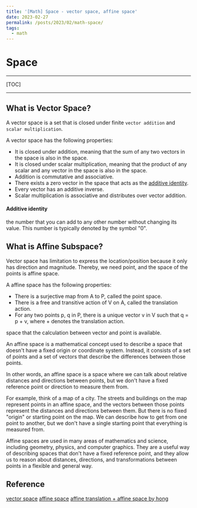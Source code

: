 ```yaml
---
title: '[Math] Space - vector space, affine space'
date: 2023-02-27
permalink: /posts/2023/02/math-space/
tags:
  - math
---
```



# Space

---

[TOC]



---



## What is Vector Space?

A vector space is a set that is closed under finite `vector addition` and `scalar multiplication`.

A vector space has the following properties:

- It is closed under addition, meaning that the sum of any two vectors in the space is also in the space.
- It is closed under scalar multiplication, meaning that the product of any scalar and any vector in the space is also in the space.
- Addition is commutative and associative.
- There exists a zero vector in the space that acts as the [additive identity](https://mathworld.wolfram.com/AdditiveIdentity.html).
- Every vector has an additive inverse.
- Scalar multiplication is associative and distributes over vector addition.



#### Additive identity

the number that you can add to any other number without changing its value. This number is typically denoted by the symbol "0".





## What is Affine Subspace?

Vector space has limitation to express the location/position because it only has direction and magnitude. Thereby, we need point, and the space of the points is affine space. 

A affine space has the following properties:

- There is a surjective map from A to P, called the point space.
- There is a free and transitive action of V on A, called the translation action.
- For any two points p, q in P, there is a unique vector v in V such that q = p + v, where + denotes the translation action.

space that the calculation between vector and point is available. 

An affine space is a mathematical concept used to describe a space that doesn't have a fixed origin or coordinate system. Instead, it consists of a set of points and a set of vectors that describe the differences between those points.

In other words, an affine space is a space where we can talk about relative distances and directions between points, but we don't have a fixed reference point or direction to measure them from.

For example, think of a map of a city. The streets and buildings on the map represent points in an affine space, and the vectors between those points represent the distances and directions between them. But there is no fixed "origin" or starting point on the map. We can describe how to get from one point to another, but we don't have a single starting point that everything is measured from.

Affine spaces are used in many areas of mathematics and science, including geometry, physics, and computer graphics. They are a useful way of describing spaces that don't have a fixed reference point, and they allow us to reason about distances, directions, and transformations between points in a flexible and general way.





## Reference

[vector space](https://mathworld.wolfram.com/VectorSpace.html)
[affine space](https://luv-n-interest.tistory.com/806)
[affine translation + affine space by hong](https://www.youtube.com/watch?v=DSmXIYkp024)
